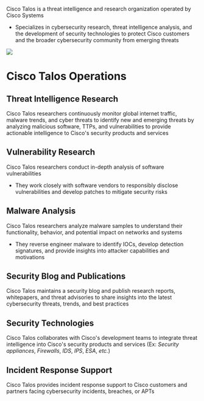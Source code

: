 Cisco Talos is a threat intelligence and research organization operated by Cisco Systems

* Specializes in cybersecurity research, threat intelligence analysis, and the development of security technologies to protect Cisco customers and the broader cybersecurity community from emerging threats

![](https://github.com/JonmarCorpuz/SecondBrain/blob/main/Assets/Whitespace.png)

# Cisco Talos Operations

## Threat Intelligence Research

Cisco Talos researchers continuously monitor global internet traffic, malware trends, and cyber threats to identify new and emerging threats by analyzing malicious software, TTPs, and vulnerabilities to provide actionable intelligence to Cisco's security products and services

## Vulnerability Research

Cisco Talos researchers conduct in-depth analysis of software vulnerabilities 

* They work closely with software vendors to responsibly disclose vulnerabilities and develop patches to mitigate security risks

## Malware Analysis

Cisco Talos researchers analyze malware samples to understand their functionality, behavior, and potential impact on networks and systems

* They reverse engineer malware to identify IOCs, develop detection signatures, and provide insights into attacker capabilities and motivations

## Security Blog and Publications

Cisco Talos maintains a security blog and publish research reports, whitepapers, and threat advisories to share insights into the latest cybersecurity threats, trends, and best practices

## Security Technologies

Cisco Talos collaborates with Cisco's development teams to integrate threat intelligence into Cisco's security products and services (Ex: *Security appliances*, *Firewalls*, *IDS*, *IPS*, *ESA*, *etc.*)

## Incident Response Support

Cisco Talos provides incident response support to Cisco customers and partners facing cybersecurity incidents, breaches, or APTs
